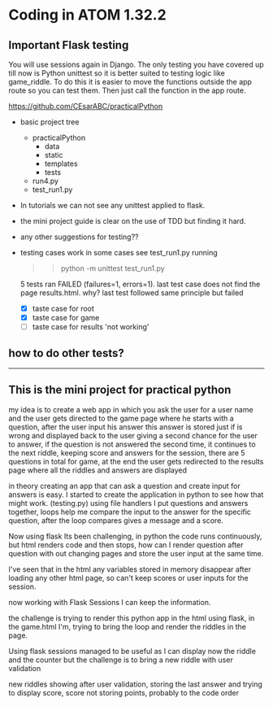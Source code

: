 # Coding in ATOM 1.32.2

## Important Flask testing

You will use sessions again in Django. The only testing you have covered up till now is Python unittest so it is better suited to testing logic like game_riddle. To do this it is easier to move the functions outside the app route so you can test them. Then just call the function in the app route. 

https://github.com/CEsarABC/practicalPython

* basic project tree
  - practicalPython
      - data
      - static
      - templates
      - tests
  - run4.py
  - test_run1.py


* In tutorials we can not see any unittest applied to flask.
* the mini project guide is clear on the use of TDD but finding it hard.
* any other suggestions for testing??
* testing cases work in some cases see test_run1.py
  running
  >>python -m unittest test_run1.py

  5 tests ran FAILED (failures=1, errors=1).
  last test case does not find the page results.html. why?
  last test followed same principle but failed
  - [x] taste case for root
  - [x] taste case for game
  - [ ] taste case for results 'not working'

## how to do other tests?
_______________________________________________________________

 ## This is the mini project for practical python

 my idea is to create a web app in which you ask the user for a user name and the user gets directed to the game page where he starts with a question, after the user input his answer this answer is stored just if is wrong and displayed back to the user giving a second chance for the user to answer, if the question is not answered the second time, it continues to the next riddle, keeping score and answers for the session, there are 5 questions in total for game, at the end the user gets redirected to the results page where all the riddles and answers are displayed

 in theory creating an app that can ask a question and create input for answers is easy. I started to create the application in python to see how that might work.
 (testing.py)
 using file handlers I put questions and answers together, loops help me compare the input to the answer for the specific question, after the loop compares gives a message and a score.

 Now using flask Its been challenging, in python the code runs continuously, but html renders code and then stops, how can I render question after question with out changing pages and store the user input at the same time.

 I've seen that in the html any variables stored in memory disappear after loading any other html page, so can't keep scores or user inputs for the session.

 now working with Flask Sessions I can keep the information.

 the challenge is trying to render this python app in the html using flask, in the game.html I'm, trying to bring the loop and render the riddles in the page.

 Using flask sessions managed to be useful as I can display now the riddle and the counter but the challenge is to bring a new riddle with user validation

 new riddles showing after user validation, storing the last answer and trying to display score, score not storing points, probably to the code order
